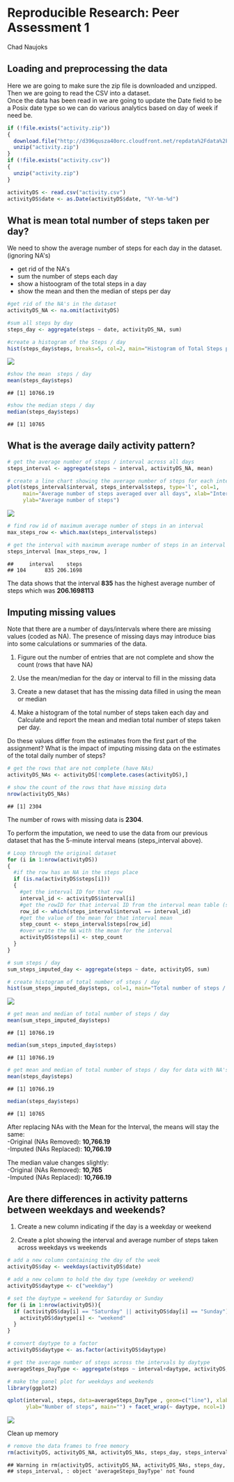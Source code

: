 # Reproducible Research: Peer Assessment 1
Chad Naujoks
## Loading and preprocessing the data
Here we are going to make sure the zip file is downloaded and unzipped.  
Then we are going to read the CSV into a dataset.  
Once the data has been read in we are going to update the Date field to be a Posix date type so we can do various analytics based on day of week if need be.

```r
if (!file.exists("activity.zip"))
{
  download.file("http://d396qusza40orc.cloudfront.net/repdata%2Fdata%2Factivity.zip", "activity.zip")
  unzip("activity.zip")
} 
if (!file.exists("activity.csv"))
{ 
  unzip("activity.zip")
}

activityDS <- read.csv("activity.csv")
activityDS$date <- as.Date(activityDS$date, "%Y-%m-%d")
```


## What is mean total number of steps taken per day?
We need to show the average number of steps for each day in the dataset. (ignoring NA's)
- get rid of the NA's
- sum the number of steps each day
- show a histoogram of the total steps in a day
- show the mean and then the median of steps per day

```r
#get rid of the NA's in the dataset
activityDS_NA <- na.omit(activityDS)

#sum all steps by day
steps_day <- aggregate(steps ~ date, activityDS_NA, sum)

#create a histogram of the Steps / day
hist(steps_day$steps, breaks=5, col=2, main="Histogram of Total Steps per Day", xlab="Steps / Day")
```

![](PA1_template_files/figure-html/unnamed-chunk-2-1.png) 

```r
#show the mean  steps / day
mean(steps_day$steps)
```

```
## [1] 10766.19
```

```r
#show the median steps / day
median(steps_day$steps)
```

```
## [1] 10765
```


## What is the average daily activity pattern?


```r
# get the average number of steps / interval across all days
steps_interval <- aggregate(steps ~ interval, activityDS_NA, mean)

# create a line chart showing the average number of steps for each interval across all days
plot(steps_interval$interval, steps_interval$steps, type='l', col=1, 
     main="Average number of steps averaged over all days", xlab="Interval", 
     ylab="Average number of steps")
```

![](PA1_template_files/figure-html/unnamed-chunk-3-1.png) 

```r
# find row id of maximum average number of steps in an interval
max_steps_row <- which.max(steps_interval$steps)

# get the interval with maximum average number of steps in an interval
steps_interval [max_steps_row, ]
```

```
##     interval    steps
## 104      835 206.1698
```
The data shows that the interval **835** has the highest average number of steps which was **206.1698113**

## Imputing missing values
Note that there are a number of days/intervals where there are missing values (coded as NA). The presence of missing days may introduce bias into some calculations or summaries of the data.

1. Figure out the number of entries that are not complete and show the count (rows that have NA)

2. Use the mean/median for the day or interval to fill in the missing data

3. Create a new dataset that has the missing data filled in using the mean or median

4. Make a histogram of the total number of steps taken each day and Calculate and report the mean and median total number of steps taken per day. 

Do these values differ from the estimates from the first part of the assignment? What is the impact of imputing missing data on the estimates of the total daily number of steps?

```r
# get the rows that are not complete (have NAs)
activityDS_NAs <- activityDS[!complete.cases(activityDS),]

# show the count of the rows that have missing data
nrow(activityDS_NAs)
```

```
## [1] 2304
```
The number of rows with missing data is **2304**.

To perform the imputation, we need to use the data from our previous dataset that has the 5-minute interval means (steps_interval above).

```r
# Loop through the original dataset
for (i in 1:nrow(activityDS))
{
  #if the row has an NA in the steps place
  if (is.na(activityDS$steps[i]))
  {
    #get the interval ID for that row
    interval_id <- activityDS$interval[i]
    #get the rowID for that interval ID from the interval mean table (steps interval)
    row_id <- which(steps_interval$interval == interval_id)
    #get the value of the mean for that interval mean
    step_count <- steps_interval$steps[row_id]
    #over write the NA with the mean for the interval
    activityDS$steps[i] <- step_count
  }
}

# sum steps / day
sum_steps_imputed_day <- aggregate(steps ~ date, activityDS, sum)

# create histogram of total number of steps / day
hist(sum_steps_imputed_day$steps, col=1, main="Total number of steps / day", xlab="Total number of steps / day")
```

![](PA1_template_files/figure-html/unnamed-chunk-5-1.png) 

```r
# get mean and median of total number of steps / day
mean(sum_steps_imputed_day$steps)
```

```
## [1] 10766.19
```

```r
median(sum_steps_imputed_day$steps)
```

```
## [1] 10766.19
```

```r
# get mean and median of total number of steps / day for data with NA's removed
mean(steps_day$steps)
```

```
## [1] 10766.19
```

```r
median(steps_day$steps)
```

```
## [1] 10765
```
After replacing NAs with the Mean for the Interval, the means will stay the same:   
-Original (NAs Removed): **10,766.19**  
-Imputed (NAs Replaced): **10,766.19** 

The median value changes slightly:  
-Original (NAs Removed): **10,765**  
-Imputed (NAs Replaced): **10,766.19**


## Are there differences in activity patterns between weekdays and weekends?

1. Create a new column indicating if the day is a weekday or weekend

2. Create a plot showing the interval and average number of steps taken across weekdays vs weekends

```r
# add a new column containing the day of the week
activityDS$day <- weekdays(activityDS$date)

# add a new column to hold the day type (weekday or weekend)
activityDS$daytype <- c("weekday")

# set the daytype = weekend for Saturday or Sunday
for (i in 1:nrow(activityDS)){
  if (activityDS$day[i] == "Saturday" || activityDS$day[i] == "Sunday"){
    activityDS$daytype[i] <- "weekend"
  }
}

# convert daytype to a factor
activityDS$daytype <- as.factor(activityDS$daytype)

# get the average number of steps across the intervals by daytype
averageSteps_DayType <- aggregate(steps ~ interval+daytype, activityDS, mean)

# make the panel plot for weekdays and weekends
library(ggplot2)

qplot(interval, steps, data=averageSteps_DayType , geom=c("line"), xlab="Interval", 
      ylab="Number of steps", main="") + facet_wrap(~ daytype, ncol=1)
```

![](PA1_template_files/figure-html/unnamed-chunk-6-1.png) 

Clean up memory


```r
# remove the data frames to free memory
rm(activityDS, activityDS_NA, activityDS_NAs, steps_day, steps_interval, sum_steps_imputed_day, averageSteps_DayType, max_steps_row, averageSteps_DayType)
```

```
## Warning in rm(activityDS, activityDS_NA, activityDS_NAs, steps_day,
## steps_interval, : object 'averageSteps_DayType' not found
```
